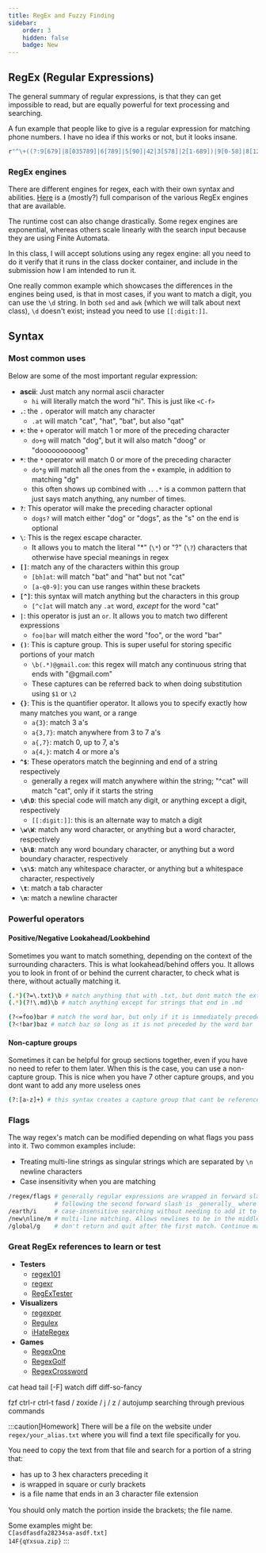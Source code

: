```yaml
---
title: RegEx and Fuzzy Finding
sidebar:
    order: 3
    hidden: false
    badge: New
---
```


## RegEx (Regular Expressions)

The general summary of regular expressions, is that they can get impossible to read, but are equally powerful for text processing and searching.

A fun example that people like to give is a regular expression for matching phone numbers. I have no idea if this works or not, but it looks insane.
```bash
r"^\+((?:9[679]|8[035789]|6[789]|5[90]|42|3[578]|2[1-689])|9[0-58]|8[1246]|6[0-6]|5[1-8]|4[013-9]|3[0-469]|2[70]|7|1)(?:\W*\d){0,13}\d$"
```

### RegEx engines
There are different engines for regex, each with their own syntax and abilities.
[Here](https://gist.github.com/CMCDragonkai/6c933f4a7d713ef712145c5eb94a1816) is a (mostly?) full comparison of the various RegEx engines that are available.

The runtime cost can also change drastically. Some regex engines are exponential, whereas others scale linearly with the search input because they are using Finite Automata.

In this class, I will accept solutions using any regex engine: all you need to do it verify that it runs in the class docker container, and include in the submission how I am intended to run it.

One really common example which showcases the differences in the engines being used, is that in most cases, if you want to match a digit, you can use the `\d` string. In both `sed` and `awk` (which we will talk about next class), `\d` doesn't exist; instead you need to use `[[:digit:]]`.

## Syntax

### Most common uses

Below are some of the most important regular expression:
* **ascii**: Just match any normal ascii character
    * `hi` will literally match the word "hi". This is just like `<C-f>`
* **`.`**: the `.` operator will match any character
    * `.at` will match "cat", "hat", "bat", but also "qat"
* **`+`**: the `+` operator will match 1 or more of the preceding character
    * `do+g` will match "dog", but it will also match "doog" or "doooooooooog"
* **`*`**: the `*` operator will match 0 or more of the preceding character
    * `do*g` will match all the ones from the `+` example, in addition to matching "dg"
    * this often shows up combined with `.`. `.*` is a common pattern that just says match anything, any number of times.
* **`?`**: This operator will make the preceding character optional
    * `dogs?` will match either "dog" or "dogs", as the "s" on the end is optional
* **`\`**: This is the regex escape character.
    * It allows you to match the literal "*" (`\*`) or "?" (`\?`) characters that otherwise have special meanings in regex
* **`[]`**: match any of the characters within this group
    * `[bh]at`: will match "bat" and "hat" but not "cat"
    * `[a-q0-9]`: you can use ranges within these brackets
* **`[^]`**: this syntax will match anything but the characters in this group
    * `[^c]at` will match any `.at` word, _except_ for the word "cat"
* **`|`**: this operator is just an `or`. It allows you to match two different expressions
    * `foo|bar` will match either the word "foo", or the word "bar"
* **`()`**: This is capture group. This is super useful for storing specific portions of your match
    * `\b(.*)@gmail.com`: this regex will match any continuous string that ends with "@gmail.com"
    * These captures can be referred back to when doing substitution using `$1` or `\2`
* **`{}`**: This is the quantifier operator. It allows you to specify exactly how many matches you want, or a range
    * `a{3}`: match 3 a's
    * `a{3,7}`: match anywhere from 3 to 7 a's
    * `a{,7}`: match 0, up to 7, a's
    * `a{4,}`: match 4 or more a's
* **`^$`**: These operators match the beginning and end of a string respectively
    * generally a regex will match anywhere within the string; "^cat" will match "cat", only if it starts the string
* **`\d\D`**: this special code will match any digit, or anything except a digit, respectively
    * `[[:digit:]]`: this is an alternate way to match a digit
* **`\w\W`**: match any word character, or anything but a word character, respectively
* **`\b\B`**: match any word boundary character, or anything but a word boundary character, respectively
* **`\s\S`**: match any whitespace character, or anything but a whitespace character, respectively
* **`\t`**: match a tab character
* **`\n`**: match a newline character

### Powerful operators

#### Positive/Negative Lookahead/Lookbehind

Sometimes you want to match something, depending on the context of the surrounding characters. This is what lookahead/behind offers you. It allows you to look in front of or behind the current character, to check what is there, without actually matching it.

```bash
(.*)(?=\.txt)\b # match anything that with .txt, but dont match the extension itself
(.*)(?!\.md)\b # match anything except for strings that end in .md

(?<=foo)bar # match the word bar, but only if it is immediately preceded by the word foo
(?<!bar)baz # match baz so long as it is not preceded by the word bar
```

#### Non-capture groups

Sometimes it can be helpful for group sections together, even if you have no need to refer to them later. When this is the case, you can use a non-capture group. This is nice when you have 7 other capture groups, and you dont want to add any more useless ones
```bash
(?:[a-z]+) # this syntax creates a capture group that cant be references later
```

### Flags

The way regex's match can be modified depending on what flags you pass into it. Two common examples include:
* Treating multi-line strings as singular strings which are separated by `\n` newline characters
* Case insensitivity when you are matching

```bash
/regex/flags # generally regular expressions are wrapped in forward slashes
             # following the second forward slash is _generally_ where the flags go. This depends on the regex implementation
/earth/i     # case-insensitive searching without needing to add it to the regular expression itself
/new\nline/m # multi-line matching. Allows newlines to be in the middle of strings
/global/g    # don't return and quit after the first match. Continue matching
```

### Great RegEx references to learn or test

* **Testers**
    * [regex101](https://regex101.com/)
    * [regexr](https://regexr.com/)
    * [RegExTester](https://www.regextester.com/)
* **Visualizers**
    * [regexper](https://regexper.com/)
    * [Regulex](https://jex.im/regulex/#!flags=&re=%5E(a%7Cb)*%3F%24)
    * [iHateRegex](https://ihateregex.io/playground/)
* **Games**
    * [RegexOne](https://regexone.com/)
    * [RegexGolf](https://alf.nu/RegexGolf?world=regex&level=r00)
    * [RegexCrossword](https://regexcrossword.com/)

cat
head
tail [-F]
watch
diff
diff-so-fancy

fzf
    ctrl-r
    ctrl-t
fasd / zoxide / j / z / autojump
searching through previous commands

:::caution[Homework]
There will be a file on the website under `regex/your_alias.txt` where you will find a text file specifically for you.

You need to copy the text from that file and search for a portion of a string that:
* has up to 3 hex characters preceding it
* is wrapped in square or curly brackets
* is a file name that ends in an 3 character file extension

You should only match the portion inside the brackets; the file name.

Some examples might be:\
`C[asdfasdfa28234sa-asdf.txt]`\
`14F{qYxsua.zip}`
:::

<style>
    ul {
        /* background: red; */
        line-height: 1.4;
    }
</style>
